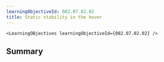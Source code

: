 ```yaml
---
learningObjectiveId: 082.07.02.02
title: Static stability in the hover
---
```


```tsx eval
<LearningOBjectives learningObjectiveId={082.07.02.02} />
```

## Summary
